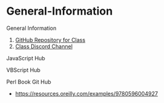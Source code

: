 # General-Information
General Information
1. [GitHub Repository for Class](https://classroom.github.com/classrooms/117679686-cs150-scripting-spring23)
2. [Class Discord Channel](https://discord.gg/SamsrggQgR)

JavaScript Hub

VBScript Hub

Perl Book Git Hub
* https://resources.oreilly.com/examples/9780596004927
